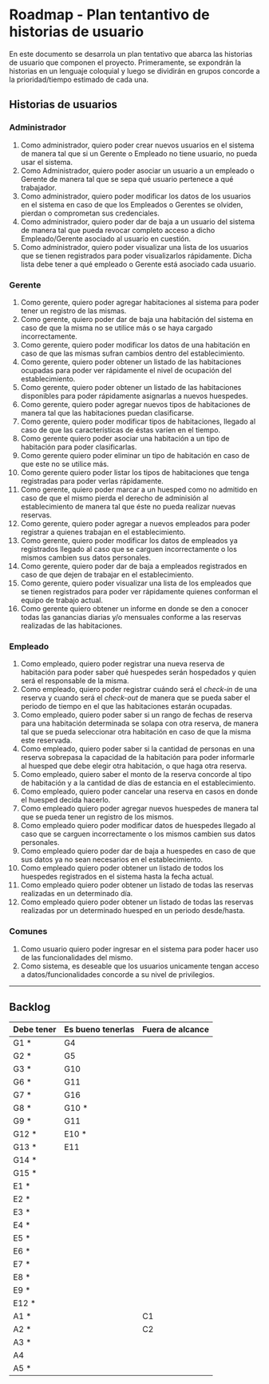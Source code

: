 #  Roadmap - Plan tentantivo de historias de usuario

En este documento se desarrola un plan tentativo que abarca las historias de usuario que componen el proyecto. Primeramente, se expondrán la historias en un lenguaje coloquial y luego se dividirán en grupos concorde a la prioridad/tiempo estimado de cada una.

## Historias de usuarios

### Administrador

1. Como administrador, quiero poder crear nuevos usuarios en el sistema de manera tal que si un Gerente o Empleado no tiene usuario, no pueda usar el sistema. 
2. Como Administrador, quiero poder asociar un usuario a un empleado o Gerente de manera tal que se sepa qué usuario pertenece a qué trabajador.
3. Como administrador, quiero poder modificar los datos de los usuarios en el sistema en caso de que los Empleados o Gerentes se olviden, pierdan o comprometan sus credenciales.
4. Como administrador, quiero poder dar de baja a un usuario del sistema de manera tal que pueda revocar completo acceso a dicho Empleado/Gerente asociado al usuario en cuestión.
5. Como administrador, quiero poder visualizar una lista de los usuarios que se tienen registrados para poder visualizarlos rápidamente. Dicha lista debe tener a qué empleado o Gerente está asociado cada usuario.   

### Gerente
1. Como gerente, quiero poder agregar habitaciones al sistema para poder tener un registro de las mismas. 
2. Como gerente, quiero poder dar de baja una habitación del sistema en caso de que la misma no se utilice más o se haya cargado incorrectamente. 
3. Como gerente, quiero poder modificar los datos de una habitación en caso de que las mismas sufran cambios dentro del establecimiento.
4. Como gerente, quiero poder obtener un listado de las habitaciones ocupadas para poder ver rápidamente el nivel de ocupación del establecimiento.
5. Como gerente, quiero poder obtener un listado de las habitaciones disponibles para poder rápidamente asignarlas a nuevos huespedes. 
6. Como gerente, quiero poder agregar nuevos tipos de habitaciones de manera tal que las habitaciones puedan clasificarse. 
7. Como gerente, quiero poder modificar tipos de habitaciones, llegado al caso de que las características de éstas varíen en el tiempo. 
8. Como gerente quiero poder asociar una habitación a un tipo de habitación para poder clasificarlas.
9. Como gerente quiero poder eliminar un tipo de habitación en caso de que este no se utilice más. 
10. Como gerente quiero poder listar los tipos de habitaciones que tenga registradas para poder verlas rápidamente. 
11. Como gerente, quiero poder marcar a un huesped como no admitido en caso de que el mismo pierda el derecho de adminisión al establecimiento de manera tal que éste no pueda realizar nuevas reservas.
12. Como gerente, quiero poder agregar a nuevos empleados para poder registrar a quienes trabajan en el establecimiento. 
13. Como gerente, quiero poder modificar los datos de empleados ya registrados llegado al caso que se carguen incorrectamente o los mismos cambien sus datos personales.
14. Como gerente, quiero poder dar de baja a empleados registrados en caso de que dejen de trabajar en el establecimiento.
15. Como gerente, quiero poder visualizar una lista de los empleados que se tienen registrados para poder ver rápidamente quienes conforman el equipo de trabajo actual. 
16. Como gerente quiero obtener un informe en donde se den a conocer todas las ganancias diarias y/o mensuales conforme a las reservas realizadas de las habitaciones.


### Empleado
1. Como empleado, quiero poder registrar una nueva reserva de habitación para poder saber qué huespedes serán hospedados y quien será el responsable de la misma. 
2. Como empleado, quiero poder registrar cuándo será el *check-in* de una reserva y cuando será el *check-out* de manera que se pueda saber el periodo de tiempo en el que las habitaciones estarán ocupadas. 
3. Como empleado, quiero poder saber si un rango de fechas de reserva para una habitación determinada se solapa con otra reserva, de manera tal que se pueda seleccionar otra habitación en caso de que la misma este reservada. 
4. Como empleado, quiero poder saber si la cantidad de personas en una reserva sobrepasa la capacidad de la habitación para poder informarle al huesped que debe elegir otra habitación, o que haga otra reserva.
5. Como empleado, quiero saber el monto de la reserva concorde al tipo de habitación y a la cantidad de días de estancia en el establecimiento.
6. Como empleado, quiero poder cancelar una reserva en casos en donde el huesped decida hacerlo.
7. Como empleado quiero poder agregar nuevos huespedes de manera tal que se pueda tener un registro de los mismos. 
8. Como empleado quiero poder modificar datos de huespedes llegado al caso que se carguen incorrectamente o los mismos cambien sus datos personales.
9. Como empleado quiero poder dar de baja a huespedes en caso de que sus datos ya no sean necesarios en el establecimiento.
10. Como empleado quiero poder obtener un listado de todos los huespedes registrados en el sistema hasta la fecha actual.
11. Como empleado quiero poder obtener un listado de todas las reservas realizadas en un determinado día. 
12. Como empleado quiero poder obtener un listado de todas las reservas realizadas por un determinado huesped en un periodo desde/hasta. 


### Comunes
1. Como usuario quiero poder ingresar en el sistema para poder hacer uso de las funcionalidades del mismo.
2. Como sistema, es deseable que los usuarios unicamente tengan acceso a datos/funcionalidades concorde a su nivel de privilegios. 

___

## Backlog

| Debe tener | Es bueno tenerlas | Fuera de alcance|
| -----------| ------------------|-----------------|
|G1 * | G4  |
|G2 *| G5  |
|G3 *| G10 |
|G6 * | G11 |
|G7 *| G16 |
|G8 *| G10 *|
|G9 *| G11 |
|G12 *| E10 *|
|G13 *| E11 |
|G14 *| |
|G15 *| |
|E1 *| |
|E2 *| |
|E3 *| |
|E4 *| |
|E5 *| |
|E6 *| |
|E7 *| |
|E8 *| |
|E9 *| |
|E12 *| |
| A1 *| |C1 |
| A2 *| |C2 |
| A3 *| | |
| A4 | | |
| A5 *| | |
